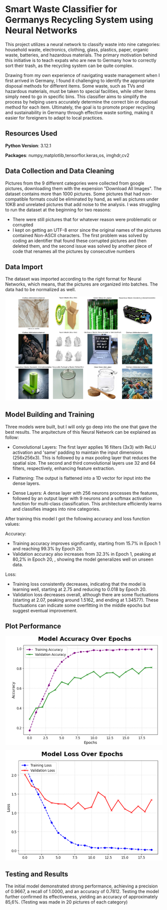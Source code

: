 # Smart Waste Classifier for Germanys Recycling System using Neural Networks

This project utilizes a neural network to classify waste into nine categories: household waste, electronics, clothing, glass, plastics, paper, organic waste, batteries, and hazardous materials. The primary motivation behind this initiative is to teach expats who are new to Germany how to correctly sort their trash, as the recycling system can be quite complex. 

Drawing from my own experience of navigating waste management when I first arrived in Germany, I found it challenging to identify the appropriate disposal methods for different items. Some waste, such as TVs and hazardous materials, must be taken to special facilities, while other items simply need to go in specific bins. This classifier aims to simplify the process by helping users accurately determine the correct bin or disposal method for each item. Ultimately, the goal is to promote proper recycling and sustainability in Germany through effective waste sorting, making it easier for foreigners to adapt to local practices.

## Resources Used

**Python Version**: 3.12.1

**Packages**: numpy,matplotlib,tensorflor.keras,os, imghdr,cv2

## Data Collection and Data Cleaning

Pictures from the 9 different categories were collected from google pictures, downloading them with the expension "Download All Images". The dataset contains more than 1000 pictures.
Some pictures that had non-compatible formats could be eliminated by hand, as well as pictures under 10KB and unrelated pictures that add noise to the analysis.
I was struggling to run the dataset at the beginning for two reasons:
 * There were still pictures that for whatever reason were problematic or corrupted
 * I kept on getting an UTF-8 error since the original names of the pictures contained Non-ASCII characters.
The first problem was solved by coding an identifier that found these corrupted pictures and then deleted them, and the second issue was solved by another piece of code that renames all the pictures by consecutive numbers

## Data Import

The dataset was imported according to the right format for Neural Networks, which means, that the pictures are organized into batches. The data had to be normalized as well.

![Example Image](images/dataimport.png)

## Model Building and Training

Three models were built, but I will only go deep into the one that gave the best results.
The arquitecture of this Neural Network can be explained as follow:

* Convolutional Layers: The first layer applies 16 filters (3x3) with ReLU activation and 'same' padding to maintain the input dimensions (256x256x3). This is followed by a max pooling layer that reduces the spatial size. The second and third convolutional layers use 32 and 64 filters, respectively, enhancing feature extraction.

* Flattening: The output is flattened into a 1D vector for input into the dense layers.

* Dense Layers: A dense layer with 256 neurons processes the features, followed by an output layer with 9 neurons and a softmax activation function for multi-class classification. This architecture efficiently learns and classifies images into nine categories.

After training this model I got the following accuracy and loss function values: 

Accuracy:

 * Training accuracy improves significantly, starting from 15.7% in Epoch 1 and reaching 99.3% by Epoch 20.
 * Validation accuracy also increases from 32.3% in Epoch 1, peaking at 80,2% in Epoch 20, , showing the model generalizes well on unseen data.

Loss:

* Training loss consistently decreases, indicating that the model is learning well, starting at 2.75 and reducing to 0.018 by Epoch 20.
* Validation loss decreases overall, although there are some fluctuations (starting at 2.07, peaking around 1.5162, and ending at 1.34577). These fluctuations can indicate some overfitting in the middle epochs but suggest eventual improvement.

## Plot Performance

![Example Image](images/accccc.png)

![Example Image](images/Losss.png)


## Testing and Results

The initial model demonstrated strong performance, achieving a precision of 0.9667, a recall of 1.0000, and an accuracy of 0.7812. Testing the model further confirmed its effectiveness, yielding an accuracy of approximately 85,6%. (Testing was made in 20 pictures of each category)
